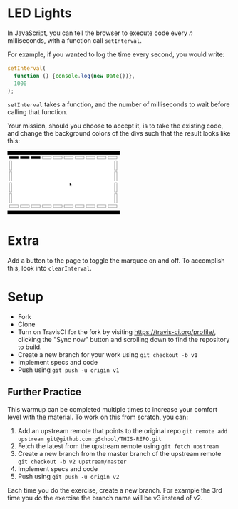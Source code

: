 # LED Lights

In JavaScript, you can tell the browser to execute code every _n_ milliseconds, with a function call `setInterval`.

For example, if you wanted to log the time every second, you would write:

```javascript
setInterval(
  function () {console.log(new Date())}, 
  1000
);
```

`setInterval` takes a function, and the number of milliseconds to wait before calling that function.

Your mission, should you choose to accept it, is to take the existing code, and change the background colors of the
 divs such that the result looks like this:

<img src="img/marquee.gif" style="width: 50%;" />

# Extra

Add a button to the page to toggle the marquee on and off.  To accomplish this, look into `clearInterval`.

# Setup

* Fork
* Clone
* Turn on TravisCI for the fork by
  visiting https://travis-ci.org/profile/<github user name>, clicking the "Sync now" button
  and scrolling down to find the repository to build.
* Create a new branch for your work using `git checkout -b v1`
* Implement specs and code
* Push using `git push -u origin v1`

## Further Practice

This warmup can be completed multiple times to increase your comfort level with the material.
To work on this from scratch, you can:

1. Add an upstream remote that points to the original repo `git remote add upstream git@github.com:gSchool/THIS-REPO.git`
1. Fetch the latest from the upstream remote using `git fetch upstream`
1. Create a new branch from the master branch of the upstream remote `git checkout -b v2 upstream/master`
1. Implement specs and code
1. Push using `git push -u origin v2`

Each time you do the exercise, create a new branch. For example the 3rd time you do the exercise the branch
name will be v3 instead of v2.
